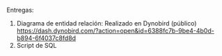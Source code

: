 Entregas:

1. Diagrama de entidad relación: Realizado en Dynobird (público) https://dash.dynobird.com/?action=open&id=6388fc7b-9be4-4b0d-b894-6f4037c8fd8d
2. Script de SQL

